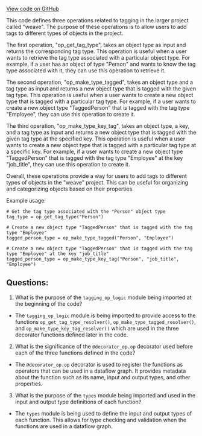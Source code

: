 [View code on GitHub](https://github.com/wandb/weave/weave/language_features/tagging/tagging_ops.py)

This code defines three operations related to tagging in the larger project called "weave". The purpose of these operations is to allow users to add tags to different types of objects in the project. 

The first operation, "op_get_tag_type", takes an object type as input and returns the corresponding tag type. This operation is useful when a user wants to retrieve the tag type associated with a particular object type. For example, if a user has an object of type "Person" and wants to know the tag type associated with it, they can use this operation to retrieve it. 

The second operation, "op_make_type_tagged", takes an object type and a tag type as input and returns a new object type that is tagged with the given tag type. This operation is useful when a user wants to create a new object type that is tagged with a particular tag type. For example, if a user wants to create a new object type "TaggedPerson" that is tagged with the tag type "Employee", they can use this operation to create it. 

The third operation, "op_make_type_key_tag", takes an object type, a key, and a tag type as input and returns a new object type that is tagged with the given tag type at the specified key. This operation is useful when a user wants to create a new object type that is tagged with a particular tag type at a specific key. For example, if a user wants to create a new object type "TaggedPerson" that is tagged with the tag type "Employee" at the key "job_title", they can use this operation to create it. 

Overall, these operations provide a way for users to add tags to different types of objects in the "weave" project. This can be useful for organizing and categorizing objects based on their properties. 

Example usage:

```
# Get the tag type associated with the "Person" object type
tag_type = op_get_tag_type("Person")

# Create a new object type "TaggedPerson" that is tagged with the tag type "Employee"
tagged_person_type = op_make_type_tagged("Person", "Employee")

# Create a new object type "TaggedPerson" that is tagged with the tag type "Employee" at the key "job_title"
tagged_person_type = op_make_type_key_tag("Person", "job_title", "Employee")
```
## Questions: 
 1. What is the purpose of the `tagging_op_logic` module being imported at the beginning of the code?
- The `tagging_op_logic` module is being imported to provide access to the functions `op_get_tag_type_resolver()`, `op_make_type_tagged_resolver()`, and `op_make_type_key_tag_resolver()` which are used in the three decorator functions defined later in the code.

2. What is the significance of the `@decorator_op.op` decorator used before each of the three functions defined in the code?
- The `@decorator_op.op` decorator is used to register the functions as operators that can be used in a dataflow graph. It provides metadata about the function such as its name, input and output types, and other properties.

3. What is the purpose of the `types` module being imported and used in the input and output type definitions of each function?
- The `types` module is being used to define the input and output types of each function. This allows for type checking and validation when the functions are used in a dataflow graph.